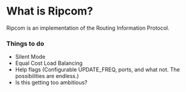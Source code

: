 # What is Ripcom?
Ripcom is an implementation of the Routing Information Protocol. 

### Things to do
* Silent Mode
* Equal Cost Load Balancing
* Help flags (Configurable UPDATE_FREQ, ports, and what not. The possibilities are endless.) 
* Is this getting too ambitious?
